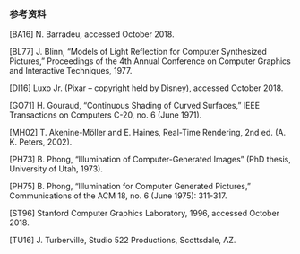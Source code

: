 ### 参考资料

[BA16] N. Barradeu, accessed October 2018.

[BL77] J. Blinn, “Models of Light Reflection for Computer Synthesized Pictures,” Proceedings of the 4th Annual Conference on Computer Graphics and Interactive Techniques, 1977.

[DI16] Luxo Jr. (Pixar – copyright held by Disney), accessed October 2018.

[GO71] H. Gouraud, “Continuous Shading of Curved Surfaces,” IEEE Transactions on Computers C-20, no. 6 (June 1971).

[MH02] T. Akenine-Möller and E. Haines, Real-Time Rendering, 2nd ed. (A. K. Peters, 2002).

[PH73] B. Phong, “Illumination of Computer-Generated Images” (PhD thesis, University of Utah, 1973).

[PH75] B. Phong, “Illumination for Computer Generated Pictures,” Communications of the ACM 18, no. 6 (June 1975): 311-317.

[ST96] Stanford Computer Graphics Laboratory, 1996, accessed October 2018.

[TU16] J. Turberville, Studio 522 Productions, Scottsdale, AZ.



